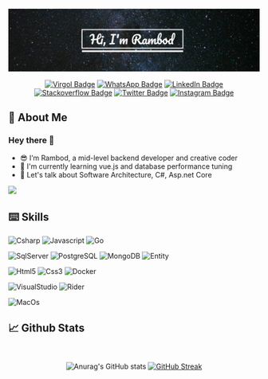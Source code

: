 [![Hi, I'm Duart Breedt](./Bohemian.jpeg)](#)

<span align="center">
  
  <a href="#" /></a>
   [![Virgol Badge](https://img.shields.io/badge/Blogger-FF5722?style=for-the-badge&logo=blogger&logoColor=white)](https://virgool.io/@rambodsm)
    [![WhatsApp Badge](https://img.shields.io/badge/WhatsApp-25D366?style=for-the-badge&logo=whatsapp&logoColor=white)](https://wa.link/17erev)
  [![LinkedIn Badge](https://img.shields.io/badge/LinkedIn-0077B5?style=for-the-badge&logo=linkedin&logoColor=white)](https://www.linkedin.com/in/rambod-savaheli-moghadam-760274189)
  [![Stackoverflow Badge](https://img.shields.io/badge/Stack_Overflow-FE7A16?style=for-the-badge&logo=stack-overflow&logoColor=white)](https://stackoverflow.com/users/11442065/rambodsm)
  [![Twitter Badge](https://img.shields.io/badge/Twitter-1DA1F2?style=for-the-badge&logo=twitter&logoColor=white)](https://twitter.com/rambodsm)
  [![Instagram Badge](https://img.shields.io/badge/Instagram-E4405F?style=for-the-badge&logo=instagram&logoColor=white)](https://www.instagram.com/rambodsm/)
  
  
</span>

<h2>👤 About Me</h2>
<span>
<h3>Hey there 👋</h3>

<ul>
    <li> 😎 I’m Rambod, a mid-level backend developer and creative coder</li>
    <li> 🌱 I'm currently learning vue.js and database performance tuning</li>
    <li> 💬 Let's talk about Software Architecture, C#, Asp.net Core</li>
</ul>
<img src="https://visitor-badge.glitch.me/badge?page_id=rambodsm.rambodsm">
</span>

<h2>⌨️ Skills</h2>
<span align="left">

  <a href="#" /></a>	
  
  ![Csharp](https://img.shields.io/badge/Csharp-Language-informational?style=flat-square&logo=csharp&logoColor=blueviolet&color=blueviolet)
  ![Javascript](https://img.shields.io/badge/Javascript-Language-informational?style=flat-square&logo=javascript&color=ffd300)
  ![Go](https://img.shields.io/badge/Go-Language-informational?style=flat-square&logo=go&color=00ADD8)
  
  ![SqlServer](https://img.shields.io/badge/SQLServer-Database-informational?style=flat-square&logo=microsoft-sql-server&logoColor=CC2927&color=CC2927)
  ![PostgreSQL](https://img.shields.io/badge/PostgreSQL-Database-informational?style=flat-square&logo=postgresql&color=316192)
  ![MongoDB](https://img.shields.io/badge/MongoDB-Database-informational?style=flat-square&logo=mongodb&color=4EA94B)
  ![Entity](https://img.shields.io/badge/Entity-Framework-informational?style=flat-square&logo=dotnet&color=blueviolet&logoColor=5C2D91)
 
  ![Html5](https://img.shields.io/badge/Html5-Structure-informational?style=flat-square&logo=html5&color=444logoColor=444)
  ![Css3](https://img.shields.io/badge/CSS3-Style-informational?style=flat-square&logo=css3&color=1572B6&logoColor=1572B6)
  ![Docker](https://img.shields.io/badge/Docker-Containers-informational?style=flat-square&logo=docker&color=00b2ff)
  
  ![VisualStudio](https://img.shields.io/badge/Visual_studio-Ide-informational?style=flat-square&logo=visual-studio-code&color=5C2D91&logoColor=5C2D91)
  ![Rider](https://img.shields.io/badge/Rider-Ide-informational?style=flat-square&logo=rider&color=444&logoColor=ccdbfd)
  
  ![MacOs](https://img.shields.io/badge/Mac-Os-informational?style=flat-square&logo=apple&color=black)
  
</span>

<h2>📈 Github Stats</h2>
</br>
<span align="center">

![Anurag's GitHub stats](https://github-readme-stats.vercel.app/api?username=rambodsm&show_icons=true&theme=tokyonight)
[![GitHub Streak](https://streak-stats.demolab.com/?user=rambodsm&theme=tokyonight)](https://git.io/streak-stats)
</span>

</br>

